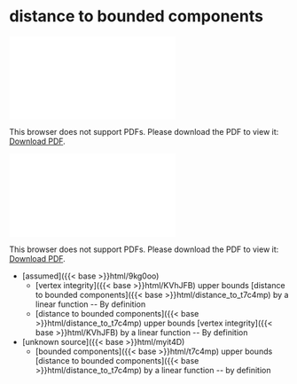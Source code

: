 # distance to bounded components




<object data="../local_distance_to_t7c4mp.pdf" type="application/pdf" width="100%" height="480px"><embed src="../local_distance_to_t7c4mp.pdf"><p>This browser does not support PDFs. Please download the PDF to view it: <a href="../local_distance_to_t7c4mp.pdf">Download PDF</a>.</p></embed></object>


<object data="../inclusions_distance_to_t7c4mp.pdf" type="application/pdf" width="100%" height="480px"><embed src="../inclusions_distance_to_t7c4mp.pdf"><p>This browser does not support PDFs. Please download the PDF to view it: <a href="../inclusions_distance_to_t7c4mp.pdf">Download PDF</a>.</p></embed></object>

*  [assumed]({{< base >}}html/9kg0oo)
    * [vertex integrity]({{< base >}}html/KVhJFB) upper bounds [distance to bounded components]({{< base >}}html/distance_to_t7c4mp) by a linear function -- By definition
    * [distance to bounded components]({{< base >}}html/distance_to_t7c4mp) upper bounds [vertex integrity]({{< base >}}html/KVhJFB) by a linear function -- By definition
*  [unknown source]({{< base >}}html/myit4D)
    * [bounded components]({{< base >}}html/t7c4mp) upper bounds [distance to bounded components]({{< base >}}html/distance_to_t7c4mp) by a linear function -- by definition